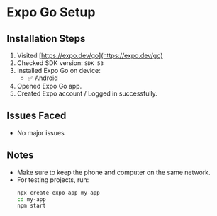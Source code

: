 # Expo Go Setup

## Installation Steps

1. Visited [https://expo.dev/go](https://expo.dev/go)
2. Checked SDK version: `SDK 53` 
3. Installed Expo Go on device:
   - ✅ Android 
4. Opened Expo Go app.
5. Created Expo account / Logged in successfully.

## Issues Faced

- No major issues

## Notes

- Make sure to keep the phone and computer on the same network.
- For testing projects, run:
  ```bash
  npx create-expo-app my-app
  cd my-app
  npm start
